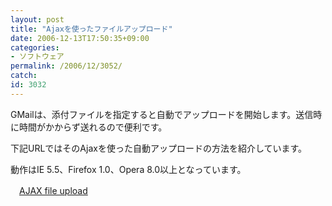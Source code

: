```yaml
---
layout: post
title: "Ajaxを使ったファイルアップロード"
date: 2006-12-13T17:50:35+09:00
categories:
- ソフトウェア
permalink: /2006/12/3052/
catch: 
id: 3032
---
```

GMailは、添付ファイルを指定すると自動でアップロードを開始します。送信時に時間がかからず送れるので便利です。

 

下記URLではそのAjaxを使った自動アップロードの方法を紹介しています。

 

動作はIE 5.5、Firefox 1.0、Opera 8.0以上となっています。

 

　[AJAX file upload](http://www.webtoolkit.info/ajax-file-upload.html)

